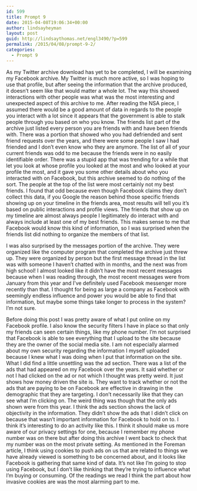 ```yaml
---
id: 599
title: Prompt 9
date: 2015-04-08T19:06:34+00:00
author: lindsayheyman
layout: post
guid: http://lindsaythomas.net/engl3490/?p=599
permalink: /2015/04/08/prompt-9-2/
categories:
  - Prompt 9
---
```

As my Twitter archive download has yet to be completed, I will be examining my Facebook archive. My Twitter is much more active, so I was hoping to use that profile, but after seeing the information that the archive produced, it doesn’t seem like that would matter a whole lot. The way this showed interactions with other people was what was the most interesting and unexpected aspect of this archive to me. After reading the NSA piece, I assumed there would be a good amount of data in regards to the people you interact with a lot since it appears that the government is able to stalk people through you based on who you know. The friends list part of the archive just listed every person you are friends with and have been friends with. There was a portion that showed who you had defriended and sent friend requests over the years, and there were some people I saw I had friended and I don’t even know who they are anymore. The list of all of your current friends was odd to me because the friends were in no easily identifiable order. There was a stupid app that was trending for a while that let you look at whose profile you looked at the most and who looked at your profile the most, and it gave you some other details about who you interacted with on Facebook, but this archive seemed to do nothing of the sort. The people at the top of the list were most certainly not my best friends. I found that odd because even though Facebook claims they don’t collect this data, if you Google the reason behind those specific friends showing up on your timeline in the friends area, most results will tell you it’s based on public interactions and profile views. The friends that show up on my timeline are almost always people I legitimately do interact with and always include at least one of my best friends. This makes sense to me that Facebook would know this kind of information, so I was surprised when the friends list did nothing to organize the members of that list.

I was also surprised by the messages portion of the archive. They were organized like the computer program that completed the archive just threw up. They were organized by person but the first message thread in the list was with someone I haven’t chatted with in months, and the next was from high school! I almost looked like it didn’t have the most recent messages because when I was reading through, the most recent messages were from January from this year and I’ve definitely used Facebook messenger more recently than that. I thought for being as large a company as Facebook with seemingly endless influence and power you would be able to find that information, but maybe some things take longer to process in the system? I’m not sure.

Before doing this post I was pretty aware of what I put online on my Facebook profile. I also know the security filters I have in place so that only my friends can seen certain things, like my phone number. I’m not surprised that Facebook is able to see everything that I upload to the site because they are the owner of the social media site. I am not especially alarmed about my own security regarding the information I myself uploaded because I knew what I was doing when I put that information on the site. What I did find a little unsettling was the ad section. There was a list of the ads that had appeared on my Facebook over the years. It said whether or not I had clicked on the ad or not which I thought was pretty weird. It just shows how money driven the site is. They want to track whether or not the ads that are paying to be on Facebook are effective in drawing in the demographic that they are targeting. I don’t necessarily like that they can see what I’m clicking on. The weird thing was though that the only ads shown were from this year. I think the ads section shows the lack of objectivity in the information. They didn’t show the ads that I didn’t click on because that wasn’t important information for Facebook to hold on to. I think it’s interesting to do an activity like this. I think it should make us more aware of our privacy settings for one, because I remember my phone number was on there but after doing this archive I went back to check that my number was on the most private setting. As mentioned in the Foreman article, I think using cookies to push ads on us that are related to things we have already viewed is something to be concerned about, and it looks like Facebook is gathering that same kind of data. It’s not like I’m going to stop using Facebook, but I don’t like thinking that they’re trying to influence what I’m buying or consuming. Of the readings we read I think the part about how invasive cookies are was the most alarming part to me.